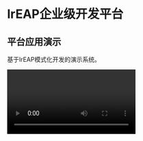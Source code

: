 # lrEAP企业级开发平台



## 平台应用演示

基于lrEAP模式化开发的演示系统。

<video src="https://user-images.githubusercontent.com/53809996/170219798-7310c07e-b04d-47b7-8349-c896a20c3367.mp4">
## lrEAP JavaFX开发手册

[lrEAP JavaFX开发手册](doc/javafx/README.md)，本文档描述lrEAP对JavaFX组件的扩展与增加。

## lrEAP模式化开发简介

[lrEAP模式化开发](doc/ui/README.md)，这是lrEAP中非常重要的一份文档，描述如何基于元数据结合格式化开发机制，实现功能的快速开发。

## lrEAP模式化开发主要功能描述

| <span style="display:inline-block;width:160px">功能</span> | 描述                                                         |
| ---------------------------------------------------------- | ------------------------------------------------------------ |
| [枚举设计](doc/enum/README.md)                             | 基于ini文件生成自定义枚举信息，包括枚举类、json序列化/反序列化类、MyBatis Handler类，以及国际化资源信息。 |
| [参照设计](doc/reference/README.md)                        | 基于PowerDesigner或元数据，生成参照信息，包括前、后端相关代码及资源。 |
| [元数据设计](doc/metadata/README.md)                       | 基于PowerDesigner，生成单一实体、树型结构的元数据信息，包括实体信息、实体属性信息、查询条件相关的前后端代码。<br />元数据是lrEAP中最基础的公共数据，是后续聚合对象设计、多对多对象设计、单据及功能菜单开发的基础。 |
| [聚合对象设计](doc/aggregation/README.md)                  | 基于元数据，设计并生成聚合对象的相关信息。支持一主一子、一主多子、多主、多主多子等复杂结构。并生成相应的前后端代码。 |
| [多对多对象设计](doc/many2many/README.md)                  | 基于元数据，设计并生成多对多对象的相关信息。多对多结构中，最关键的是对照表。 |
| [资源国际化](doc/i18n/README.md)                           | 对java源代码时的中文进行国际化处理。                         |
| [单据定义](doc/bill/README.md)                             | 基于元数据（包括聚合、多对多），生成界面单据信息。           |
| [功能定义](doc/function/README.md)                         | 基于单据定义，生成功能信息。                                 |
| [菜单定义](doc/menu/README.md)                             | 基于功能定义，生成菜单信息。一个功能可以生成多个菜单。       |

## 平台简述

有感于一些软件公司由于平台化、模式化方面的欠缺，开发人员实现并维护一个简单的管理型界面，往往需要数天的时间。前后端代码动辄几百行甚至数千行，并由此导致效率、维护等方面一系列的问题。

对此，我们的愿景或基本要求是：以实现一个中等复杂程度的一主一子型（即一张主表、一张子表）的管理功能为例，**在需求明确并完成需求反讲等控制环节，可以开始编码的基础上，一个熟手应该在2个工时内就能够完成数据库设计、生成业务逻辑处理、界面展现等相关的框架性代码，与业务处理无关的手工代码量应该尽量少，可运行并具备基本的增删改查功能。对于一个新手，经过1-2周的培训，也能够以较快的速度完成一般复杂程度的业务功能的开发。**

lrEAP用于验证上述愿景的可行性。**在基于平台+模式化开发体系的支撑下，开发人员应该把主要精力放在实现业务逻辑上**。软件公司或是编码人员的本质工作是什么？我们认为是**解决客户的问题，满足客户的需求**。

这是我写这些文字和代码的初衷，也是lrEAP平台的主要源头。希望我的这些文字和代码，可以给面临项目交付压力的企业和开发人员一些有益的启迪和帮助。

## 目标

 lrEAP是一个基于Java、借鉴我们以往接触以及了解到的企业级应用开发思想及经验、整合第三方成熟的技术框架及工具，产生的企业级应用开发平台。编写该平台主要的技术目标，是尝试使企业应用的开发过程标准化、模式化，使开发人员把精力集中在实现业务逻辑上，减少代码量，降低开发以及维护的成本，达到以下基本目标：

- 提供自成体系、模式化的企业级应用开发思想、方法论、相应的规范和工具集，实现针对已知的绝大多数业务场景的模式化开发。lrEAP不仅仅是一堆代码，还包括思想、规范、工具集、最佳实践等内容。
- **基于JavaFX**，实现基于领域建模的代码自动生成，生成从UI到持久化所有相关的代码和配置信息，实现针对绝大多数业务场景的可视化开发。在此基础上进一步完成业务逻辑处理等相关的代码开发工作，以减少手工代码量、提高开发效率、降低开发难度和维护成本。例如，对于比较简单的只有增、删、改、查功能的管理型界面。“不写代码”从来都不是我们的重点或目标，恰恰相反，我们一直鼓励开发人员多“手办”代码，因为我们认为，所谓的高手、牛人，在成长的过程中，都逃不过“久病成医”和“熟能生巧”的宿命。所谓的神乎其技，无它，唯熟耳。
- 持久化方面，基于MyBatis，结合lrEAP的Value Object(VO)体系，实现高效、易用的O-R Mapping机制，减少与数据操作相关的代码、配置文件以及SQL等配置信息。lrEAP持久化的目标，是以MyBatis(直接、少量SQL语句)的**性能**，达到Hibernate(VO映射)的**易用性**。包括便于前台界面展现、中间件业务逻辑处理及持久化、其它方面数据交互等方面的易用性。这是lrEAP基础价值的重要体现。
- 实现模式化开发所需要的平台级的基础架构，包括元数据管理等。
- 实现系统管理相关的基础功能，包括机构管理、功能权限管理（用户、角色、权限等）、数据权限、按钮权限等。
- 实现应用层面基础的功能及组件，包括声明式事务、远程调用、安全体系、日志体系、工作流等基本功能及组件，减少冗余代码和技术耦合。
- 充分利用主流的、经过项目验证的第三方技术，提高开发的便捷性、规范性，降低开发难度。工具能够提升效率。
- 提供尽量多的基础应用级组件及开发模式，方便开发人员快速实现常见的通用业务需求，如可视化流程定义、公式编辑以及解析器、文件交换组件、任务体系、国际化体系、通用查询组件、模板处理、指标体系、业务锁机制、文档处理组件等，以提高复用程度，提升开发效率，降低开发难度和维护成本，加快业务功能的交付速度和质量。这是lrEAP平台在应用层面最主要的关键目标。
- 继承并发扬以往的企业级应用开发经验，减少业务风险、提升平台性能、降低开发及维护的复杂度

## 平台框架

![platform](doc/pic/platform.png)

### UI（客户端/界面）

以JavaFX为主要UI框架，采用命令行方式启动，基于Spring Http Invoker与服务端进行数据交互，自动从服务端下载相关代码及资源。

### Application（应用端/中间层/业务处理）

在业务逻辑层，支持基于BusinessObject(BO，业务处理对象)的模式化开发。远程调用方面，原先使用Spring Http Invoker，目前已经改为使用Dubbo。

### DataBase（数据库）

根据我们的观察，一般情况下，开发人员可能比较关注应用端业务逻辑的实现，或者是关注UI端界面的展现及交互，对数据库层面投入的关注度反而不高。对此我们有一些不同的理解，套用《极限特工》中那句经典的台词，我们可以这样表述：**应用来了又去，而数据永存。**基于关系型数据库的企业应用系统，所有的业务功能、业务逻辑，都是对数据的处理及运用。我们认为，在企业级应用系统中，如果一定要说哪个组成部分最重要，那么一定是数据库——或者说是数据。对于金融行业客户那就尤为明显了，那些老牌的金融企业最宝贵的历史资产是什么？是那庞大的客户群历年生成的各种各样的数据。

业务功能产生数据可能只是一瞬间，但这些业务数据却需要在相当长的时间内进行存储和被运用。所以我们建议，要以提高数据使用的便捷性、高效性为第一目标，结合数据更新以及保存的要求，进行数据的物理结构设计。例如，数据将怎样被使用？需要对访问者进行哪些限制？是否需要单独的存储介质？是否需要进行表分区？选用堆表还是索引组织表？等等。

## 技术选型

- 前端采用JavaFX。主要是因为对JS类框架不熟悉。但相信基本的思想都是能通用的。
- 后端主要采用SpringBoot、MyBatis、Flowable等。
- 基于Freemarker实现代码生成。
- 前后端通讯采用Spring Http Invoker。也有本地代码分支使用Dubbo+Nacos，但实际开发调试过程不如Http Invoker方便。

## 平台框架

lrEAP平台框架在逻辑上可以分为三个层次：

- 基础设施层。包括各种软硬件系统平台、数据库、中间件等。lrEAP是基于J2EE的企业级开发平台，具有跨平台的特性。操作系统方面，支持Windows、各种Linux/Unix等主流的操作系统。数据库方面，支持Oracle、DB2等企业级关系型数据库。支持各种基于J2EE规范的Web容器和商用中间件，如Tomcat、Jetty、JBoss等Web容器，WebSphere、WebLogic等企业级中间件。
- 应用框架层。应用框架介于基础设施和应用系统之间，主要作用是为应用系统提供各种基础服务，并屏蔽基础设施的异构性和复杂性。
  - **元数据框架**。元数据框架是lrEAP中重要的基础框架，它是UI框架、报表组件、国际化等应用框架和组件的基础。
  - **持久化框架**。lrEAP的持久化框架基于MyBatis和ValueObject体系，目标是使用较少的代码实现较高性能的持久化。lrEAP持久化框架最主要的基类是业务基础对象(BasicBusinessBO)。
  - **任务调度框架**。lrEAP的任务调度框架支持定时任务、条件任务、批量任务。
  - **国际化支持**。基于资源文件实现国际化，lrEAP提供国际化工具，实现基于现有代码自动替换并生成国际化资源，同时提供统一的国际化资源加载工具。
  - **UI框架**。提供基于lrEAP模式化思想的UI框架，其中包括常见的界面模式以及最佳实践。为基于业务建模的快速开发提供基础支持。
- 应用系统层。应用系统层的主要目标，是基于lrEAP模式化开发思想和工具集，高效、快速实现业务需求。
  - **业务建模**。基于业务需求，实现元数据建模、功能建模、流程建模和界面建模。
  - **模式化开发**。包括解决特定业务领域问题的思想、规范、工具集等。是lrEAP模式化开发思想的重要表现。

## 编译并运行

### 下载并配置JavaFX SDK

   - 下载地址
     https://gluonhq.com/products/javafx/

   - 解压安装

   - 配置IDEA

     参见：[lrEAP JavaFX环境配置](doc/demo/JavaFX_Env.md)

### 下载代码到本地

[lrEAP GitHub](https://github.com/lrJAP/EAP)

```java
git clone https://github.com/lrJAP/fxEAP.git
```

[lrEAP Gitee](https://gitee.com/lrJAP/fxEAP)

```java
git clone https://gitee.com/lrJAP/fxEAP.git
```

### 创建并初始化数据库

   可以直接使用dump文件恢复Oracle或者MySQL数据库。

   参考：[lrEAP演示环境数据库初始化](doc/demo/DataBase.md)

### 配置Maven

- 下载地址：[Apache Maven](https://maven.apache.org/)

- 解压到指定位置

- 修改settings.xml

     ![platform](doc/demo/maven02.png)

- 可以为操作系统增加MAVEN_HOME参数，并把%MAVEN_HME%/bin添加到PATH参数中（以Windows为例）

  

### 把工程导入IntelliJ IDEA

   需要安装Maven Helper插件

   参考：[lrEAP演示环境IDEA初始化](doc/demo/IDEA.md)

### 编译并安装**eap-maven-dependencies**模块

   ![platform](doc/demo/maven01.png)

### 编译并安装**eap-maven-parent**模块

   方式同上。

### 配置并检查参数

   - 下载[示例项目配置文件](TODO)

   - ![platform](doc/demo/config05.png)

   - 配置文件说明

     ![platform](doc/demo/config06.png)
     
     

   - 控制台加解密工具

     ```java
     com.lirong.eap.platform.base.bs.utils.JasyptUtils
     ```

     示例：

     ![platform](doc/demo/decode01.png)

   

### 运行服务端

   - 打开Service页签

     ![platform](doc/demo/server01.png)

     如果使用的是IntelliJ IDEA社区版本，则需要找到WebAppFullApplication类，在类名上右击，选择Run "WebAppFullApplication"或者"Debug WebAppFullApplication"。

   - 服务端演示启动类

   ```java
   com.lirong.eap.webapp.full.WebAppFullApplication
   ```

   - 参数配置

     - 打开配置窗口

       ![platform](doc/demo/config01.png)

     - 设置VM参数

       ![platform](doc/demo/config02.png)

     - 输入VM参数

       ![platform](doc/demo/config03.png)

   - JVM示例参数

   ```java
   -ea -server -Xmx2g -XX:MaxMetaspaceSize=512m -Dfile.encoding=UTF-8 --add-exports=java.base/jdk.internal.misc=ALL-UNNAMED -Dio.netty.tryReflectionSetAccessible=true -DEAP_WORKING_PATH=E:/IDEAWorkspace/lrJAP_V1.1.2.RELEASE/10.Config/lrjap_working_path/webapp-demo-service -Dlogging.config=${EAP_WORKING_PATH}/config/logback.xml
   ```

   EAP_WORKING_PATH需要指向服务端参数所在的目录（config子目录的上一层）。

   -Dlogging.config指定logback日志配置文件。

   - 运行服务端

     ![platform](doc/demo/server02.png)

   

### 运行客户端


- 启动类

   ```java
   com.lirong.eap.test.HelloDesktopApplication
   ```

   参数设置

   参数为服务类设置VM参数的方式。

   VM参数设置

   ![platform](doc/demo/config04.png)

   JVM参数示例

   ```java
   -Xmx2g
   -XX:MaxMetaspaceSize=512m
   -Dprism.lcdtext=false
   --module-path
   C:/JavaFX/javafx-sdk-17.0.2/lib
   --add-opens
   java.base/jdk.internal.misc=ALL-UNNAMED
   --add-modules=javafx.controls,javafx.web
   --add-exports=javafx.base/com.sun.javafx.beans=ALL-UNNAMED
   --add-exports=javafx.base/com.sun.javafx.property=ALL-UNNAMED
   --add-exports=javafx.base/com.sun.javafx.collections=ALL-UNNAMED
   --add-opens=javafx.graphics/javafx.scene=ALL-UNNAMED
   --add-exports=javafx.graphics/com.sun.javafx.scene.layout=ALL-UNNAMED
   --add-exports=javafx.controls/com.sun.javafx.scene.control=ALL-UNNAMED
   --add-opens=javafx.controls/javafx.scene.control.skin=ALL-UNNAMED
   ```

   - --module-path：指向JavaFX SDK的lib目录。
   - -Dprism.lcdtext=false：用于在高分屏(4K)中实现界面抗锯齿的效果。

   运行客户端

   ![platform](doc/demo/client01.png)

   - 演示用户

     | 用户名及密码 | 说明                   |
     | ------------ | ---------------------- |
     | admin/1      | 系统管理员，中文环境   |
     | test01/1     | 测试用户，英文环境     |
     | user01/1     | 测试用户，繁体中文环境 |

     

## 部署并运行

TODO

## 演示环境

- 下载[lrEAP演示环境的WebClient客户端](TODO)

- 配置[JavaFX SDK环境](doc/demo/JavaFX_Env.md)

- 修改JVM参数

  ![platform](doc/demo/start01.png)

- 运行客户端

  ![platform](doc/demo/webclient01.png)

- 本地缓存

  ![platform](doc/demo/cache01.png)



